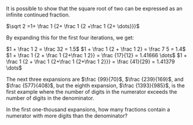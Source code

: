 It is possible to show that the square root of two can be expressed as
an infinite continued fraction.

$\sqrt 2 =1+ \frac 1 {2+ \frac 1 {2 +\frac 1 {2+ \dots}}}$

By expanding this for the first four iterations, we get:

$1 + \frac 1 2 = \frac 32 = 1.5$
$1 + \frac 1 {2 + \frac 1 2} = \frac 7 5 = 1.4$
$1 + \frac 1 {2 + \frac 1 {2+\frac 1 2}} = \frac {17}{12} = 1.41666 \dots$
$1 + \frac 1 {2 + \frac 1 {2+\frac 1 {2+\frac 1 2}}} = \frac {41}{29} = 1.41379 \dots$

The next three expansions are $\frac {99}{70}$, $\frac {239}{169}$, and
$\frac {577}{408}$, but the eighth expansion, $\frac {1393}{985}$, is
the first example where the number of digits in the numerator exceeds
the number of digits in the denominator.

In the first one-thousand expansions, how many fractions contain a
numerator with more digits than the denominator?
